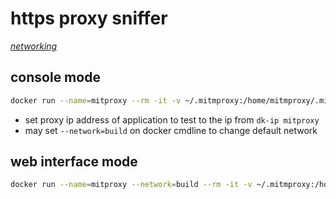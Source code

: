 # https proxy sniffer

*[networking](../README.md#networking)*

## console mode

```sh
docker run --name=mitproxy --rm -it -v ~/.mitmproxy:/home/mitmproxy/.mitmproxy -p 8080:8080 mitmproxy/mitmproxy
```

- set proxy ip address of application to test to the ip from `dk-ip mitproxy`
- may set `--network=build` on docker cmdline to change default network

## web interface mode

```sh
docker run --name=mitproxy --network=build --rm -it -v ~/.mitmproxy:/home/mitmproxy/.mitmproxy -p 8080:8080 -p 127.0.0.1:8081:8081 mitmproxy/mitmproxy mitmweb --web-iface 0.0.0.0
```
